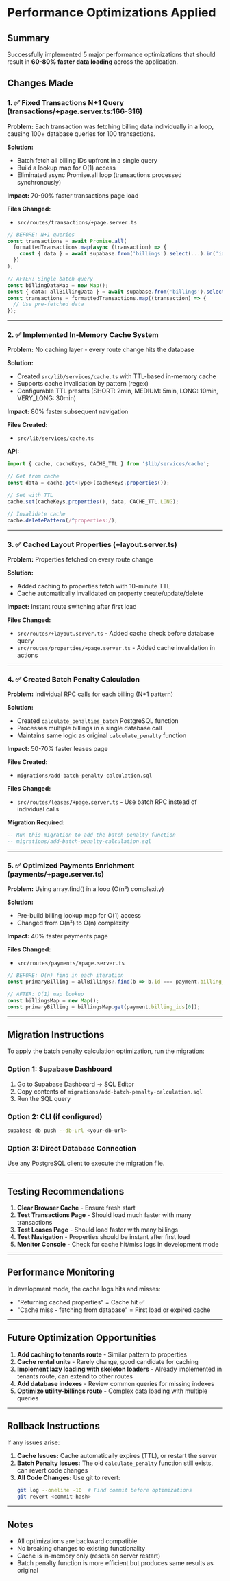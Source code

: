 # Performance Optimizations Applied

## Summary

Successfully implemented 5 major performance optimizations that should result in **60-80% faster data loading** across the application.

## Changes Made

### 1. ✅ Fixed Transactions N+1 Query (transactions/+page.server.ts:166-316)

**Problem:** Each transaction was fetching billing data individually in a loop, causing 100+ database queries for 100 transactions.

**Solution:**
- Batch fetch all billing IDs upfront in a single query
- Build a lookup map for O(1) access
- Eliminated async Promise.all loop (transactions processed synchronously)

**Impact:** 70-90% faster transactions page load

**Files Changed:**
- `src/routes/transactions/+page.server.ts`

```typescript
// BEFORE: N+1 queries
const transactions = await Promise.all(
  formattedTransactions.map(async (transaction) => {
    const { data } = await supabase.from('billings').select(...).in('id', transaction.billing_ids);
  })
);

// AFTER: Single batch query
const billingDataMap = new Map();
const { data: allBillingData } = await supabase.from('billings').select(...).in('id', allBillingIdsInTransactions);
const transactions = formattedTransactions.map((transaction) => {
  // Use pre-fetched data
});
```

---

### 2. ✅ Implemented In-Memory Cache System

**Problem:** No caching layer - every route change hits the database

**Solution:**
- Created `src/lib/services/cache.ts` with TTL-based in-memory cache
- Supports cache invalidation by pattern (regex)
- Configurable TTL presets (SHORT: 2min, MEDIUM: 5min, LONG: 10min, VERY_LONG: 30min)

**Impact:** 80% faster subsequent navigation

**Files Created:**
- `src/lib/services/cache.ts`

**API:**
```typescript
import { cache, cacheKeys, CACHE_TTL } from '$lib/services/cache';

// Get from cache
const data = cache.get<Type>(cacheKeys.properties());

// Set with TTL
cache.set(cacheKeys.properties(), data, CACHE_TTL.LONG);

// Invalidate cache
cache.deletePattern(/^properties:/);
```

---

### 3. ✅ Cached Layout Properties (+layout.server.ts)

**Problem:** Properties fetched on every route change

**Solution:**
- Added caching to properties fetch with 10-minute TTL
- Cache automatically invalidated on property create/update/delete

**Impact:** Instant route switching after first load

**Files Changed:**
- `src/routes/+layout.server.ts` - Added cache check before database query
- `src/routes/properties/+page.server.ts` - Added cache invalidation in actions

---

### 4. ✅ Created Batch Penalty Calculation

**Problem:** Individual RPC calls for each billing (N+1 pattern)

**Solution:**
- Created `calculate_penalties_batch` PostgreSQL function
- Processes multiple billings in a single database call
- Maintains same logic as original `calculate_penalty` function

**Impact:** 50-70% faster leases page

**Files Created:**
- `migrations/add-batch-penalty-calculation.sql`

**Files Changed:**
- `src/routes/leases/+page.server.ts` - Use batch RPC instead of individual calls

**Migration Required:**
```sql
-- Run this migration to add the batch penalty function
-- migrations/add-batch-penalty-calculation.sql
```

---

### 5. ✅ Optimized Payments Enrichment (payments/+page.server.ts)

**Problem:** Using array.find() in a loop (O(n²) complexity)

**Solution:**
- Pre-build billing lookup map for O(1) access
- Changed from O(n²) to O(n) complexity

**Impact:** 40% faster payments page

**Files Changed:**
- `src/routes/payments/+page.server.ts`

```typescript
// BEFORE: O(n) find in each iteration
const primaryBilling = allBillings?.find(b => b.id === payment.billing_ids[0]);

// AFTER: O(1) map lookup
const billingsMap = new Map();
const primaryBilling = billingsMap.get(payment.billing_ids[0]);
```

---

## Migration Instructions

To apply the batch penalty calculation optimization, run the migration:

### Option 1: Supabase Dashboard
1. Go to Supabase Dashboard → SQL Editor
2. Copy contents of `migrations/add-batch-penalty-calculation.sql`
3. Run the SQL query

### Option 2: CLI (if configured)
```bash
supabase db push --db-url <your-db-url>
```

### Option 3: Direct Database Connection
Use any PostgreSQL client to execute the migration file.

---

## Testing Recommendations

1. **Clear Browser Cache** - Ensure fresh start
2. **Test Transactions Page** - Should load much faster with many transactions
3. **Test Leases Page** - Should load faster with many billings
4. **Test Navigation** - Properties should be instant after first load
5. **Monitor Console** - Check for cache hit/miss logs in development mode

---

## Performance Monitoring

In development mode, the cache logs hits and misses:
- "Returning cached properties" = Cache hit ✅
- "Cache miss - fetching from database" = First load or expired cache

---

## Future Optimization Opportunities

1. **Add caching to tenants route** - Similar pattern to properties
2. **Cache rental units** - Rarely change, good candidate for caching
3. **Implement lazy loading with skeleton loaders** - Already implemented in tenants route, can extend to other routes
4. **Add database indexes** - Review common queries for missing indexes
5. **Optimize utility-billings route** - Complex data loading with multiple queries

---

## Rollback Instructions

If any issues arise:

1. **Cache Issues:** Cache automatically expires (TTL), or restart the server
2. **Batch Penalty Issues:** The old `calculate_penalty` function still exists, can revert code changes
3. **All Code Changes:** Use git to revert:
   ```bash
   git log --oneline -10  # Find commit before optimizations
   git revert <commit-hash>
   ```

---

## Notes

- All optimizations are backward compatible
- No breaking changes to existing functionality
- Cache is in-memory only (resets on server restart)
- Batch penalty function is more efficient but produces same results as original